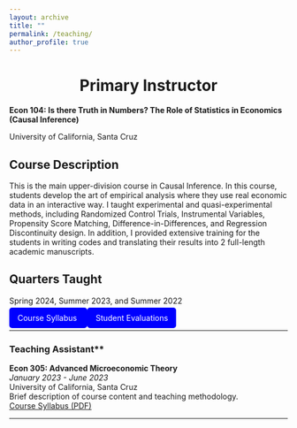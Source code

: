 ```yaml
---
layout: archive
title: ""
permalink: /teaching/
author_profile: true
---
```


<div style="text-align: center;">
  <h1><strong>Primary Instructor</strong></h1>
</div>


**Econ 104: Is there Truth in Numbers? The Role of Statistics in Economics (Causal Inference)**

University of California, Santa Cruz  

## Course Description

This is the main upper-division course in Causal Inference. In this course, students develop the art of empirical analysis where they use real economic data in an interactive way. I taught experimental and quasi-experimental methods, including Randomized Control Trials, Instrumental Variables, Propensity Score Matching, Difference-in-Differences, and Regression Discontinuity design. In addition, I provided extensive training for the students in writing codes and translating their results into 2 full-length academic manuscripts.  

## Quarters Taught 

Spring 2024, Summer 2023, and Summer 2022  



 <a href="https://dx.doi.org/10.2139/ssrn.3800592" style="background-color: blue; color: white; padding: 10px 15px; text-decoration: none; border-radius: 5px;">Course Syllabus </a>  <a href="https://dx.doi.org/10.2139/ssrn.3800592" style="background-color: blue; color: white; padding: 10px 15px; text-decoration: none; border-radius: 5px;">Student Evaluations </a>

---

### Teaching Assistant**

**Econ 305: Advanced Microeconomic Theory**  
_January 2023 - June 2023_  
University of California, Santa Cruz  
Brief description of course content and teaching methodology.  
[Course Syllabus (PDF)](link_to_syllabus)

---


